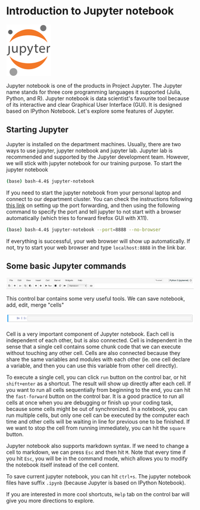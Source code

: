 # Introduction to Jupyter notebook

![jupyter](images/jupyter.png)

Jupyter notebook is one of the products in Project Jupyter. The Jupyter name stands for three core programming languages it supported (Julia, Python, and R). Jupyter notebook is data scientist's favourite tool because of its interactive and clear Graphical User Interface (GUI). It is designed based on IPython Notebook. Let's explore some features of Jupyter. 

## Starting Jupyter

Jupyter is installed on the department machines. Usually, there are two ways to use jupyter, jupyter notebook and jupyter lab. Jupyter lab is recommended and supported by the Jupyter development team. However, we will stick with jupyter notebook for our training purpose. To start the jupyter notebook

```bash
(base) bash-4.4$ jupyter-notebook
```

If you need to start the jupyter notebook from your personal laptop and connect to our department cluster. You can check the instructions following [this link](http://physics.uwyo.edu/~brook/access_cluster/access_cluster.html) on setting up the port forwarding, and then using the following command to specify the port and tell jupyter to not start with a browser automatically (which tries to forward firefox GUI with X11). 

```bash
(base) bash-4.4$ jupyter-notebook --port=8888 --no-browser
```

If everything is successful, your web browser will show up automatically. If not, try to start your web browser and type `localhost:8888` in the link bar. 

## Some basic Jupyter commands

![bar](images/control_bar.png)

This control bar contains some very useful tools. We can save notebook, add, edit, merge "cells" 

![cell](images/cell.png)

Cell is a very important component of Jupyter notebook. Each cell is independent of each other, but is also connected. Cell is independent in the sense that a single cell contains some chunk code that we can execute without touching any other cell.
Cells are also connected because they share the same variables and modules with each other (ie. one cell declare a variable, and then you can use this variable from other cell directly). 

To execute a single cell, you can click `run` button on the control bar, or hit `shift+enter` as a shortcut.  The result will show up directly after each cell. If you want to run all cells sequentially from beginning to the end, you can hit the `fast-forward` button on the control bar. It is a good practice to run all cells at once when you are debugging or finish up your coding task, because some cells might be out of synchronized. In a notebook, you can run multiple cells, but only one cell can be executed by the computer each time and other cells will be waiting in line for previous one to be finished. If we want to stop the cell from running immediately, you can hit the `square` button. 

Jupyter notebook also supports markdown syntax. If we need to change a cell to markdown, we can press `Esc` and then hit `M`. Note that every time if you hit `Esc`, you will be in the command mode, which allows you to modify the notebook itself instead of the cell content. 

To save current jupyter notebook, you can hit `ctrl+s`. The jupyter notebook files have suffix `.ipynb` (because Jupyter is based on IPython Notebook). 

If you are interested in more cool shortcuts, `Help` tab on the control bar will give you more directions to explore. 